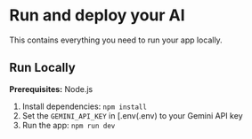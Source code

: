 # Run and deploy your AI

This contains everything you need to run your app locally.

## Run Locally

**Prerequisites:**  Node.js


1. Install dependencies:
   `npm install`
2. Set the `GEMINI_API_KEY` in [.env(.env) to your Gemini API key
3. Run the app:
   `npm run dev`

